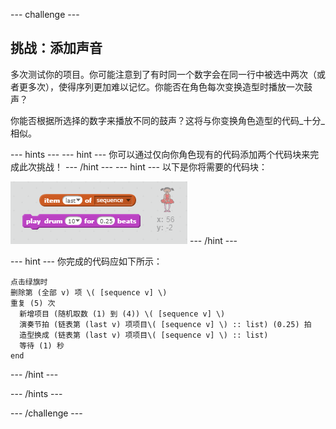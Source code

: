 --- challenge ---
## 挑战：添加声音

多次测试你的项目。你可能注意到了有时同一个数字会在同一行中被选中两次（或者更多次），使得序列更加难以记忆。你能否在角色每次变换造型时播放一次鼓声？

你能否根据所选择的数字来播放不同的鼓声？这将与你变换角色造型的代码_十分_相似。

--- hints ---
--- hint ---
你可以通过仅向你角色现有的代码添加两个代码块来完成此次挑战！
--- /hint ---
--- hint ---
以下是你将需要的代码块：

![Hint drum blocks](images/hint-drumblocks.png)
--- /hint ---

--- hint ---
你完成的代码应如下所示：
```blocks
点击绿旗时
删除第 (全部 v) 项 \( [sequence v] \)
重复 (5) 次 
  新增项目 (随机取数 (1) 到 (4)) \( [sequence v] \)
  演奏节拍 (链表第 (last v) 项项目\( [sequence v] \) :: list) (0.25) 拍
  造型换成 (链表第 (last v) 项项目\( [sequence v] \) :: list)
  等待 (1) 秒
end
```
--- /hint ---

--- /hints ---

--- /challenge ---

